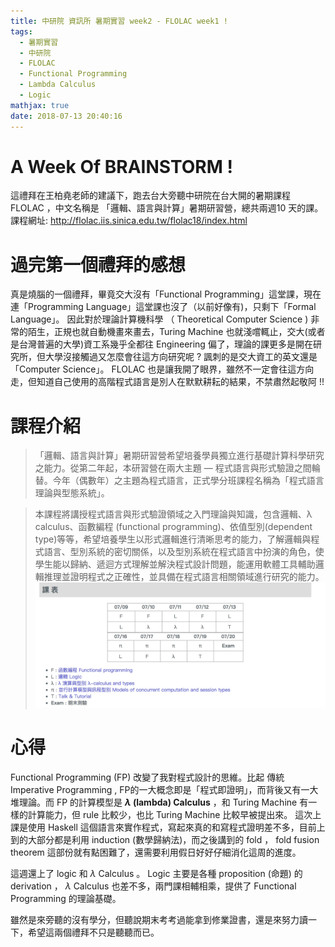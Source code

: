 ```yaml
---
title: 中研院 資訊所 暑期實習 week2 - FLOLAC week1 !
tags:
  - 暑期實習
  - 中研院
  - FLOLAC
  - Functional Programming
  - Lambda Calculus
  - Logic
mathjax: true
date: 2018-07-13 20:40:16
---
```


# A Week Of BRAINSTORM !
這禮拜在王柏堯老師的建議下，跑去台大旁聽中研院在台大開的暑期課程 FLOLAC ，中文名稱是 「邏輯、語言與計算」暑期研習營，總共兩週10 天的課。
課程網址: http://flolac.iis.sinica.edu.tw/flolac18/index.html
# 過完第一個禮拜的感想
真是燒腦的一個禮拜，畢竟交大沒有「Functional Programming」這堂課，現在連「Programming Language」這堂課也沒了（以前好像有)，只剩下「Formal Language」。 因此對於理論計算機科學 （ Theoretical Computer Science ) 非常的陌生，正規也就自動機畫來畫去，Turing Machine 也就淺嚐輒止，交大(或者是台灣普遍的大學)資工系幾乎全都往 Engineering 偏了，理論的課更多是開在研究所，但大學沒接觸過又怎麼會往這方向研究呢 ? 諷刺的是交大資工的英文還是「Computer Science」。
FLOLAC 也是讓我開了眼界，雖然不一定會往這方向走，但知道自己使用的高階程式語言是別人在默默耕耘的結果，不禁肅然起敬阿 !!
# 課程介紹
> 「邏輯、語言與計算」暑期研習營希望培養學員獨立進行基礎計算科學研究之能力。從第二年起，本研習營在兩大主題 — 程式語言與形式驗證之間輪替。今年（偶數年）之主題為程式語言，正式學分班課程名稱為「程式語言理論與型態系統」。

> 本課程將講授程式語言與形式驗證領域之入門理論與知識，包含邏輯、λ calculus、函數編程 (functional programming)、依值型別(dependent type)等等，希望培養學生以形式邏輯進行清晰思考的能力，了解邏輯與程式語言、型別系統的密切關係，以及型別系統在程式語言中扮演的角色，使學生能以歸納、遞迴方式理解並解決程式設計問題，能運用軟體工具輔助邏輯推理並證明程式之正確性，並具備在程式語言相關領域進行研究的能力。
![-w977](/images/15314843874468.jpg)

# 心得
Functional Programming (FP) 改變了我對程式設計的思維。比起 傳統 Imperative Programming , FP的一大概念即是「程式即證明」，而背後又有一大堆理論。而 FP 的計算模型是 **$\lambda$ (lambda) Calculus** ，和 Turing Machine 有一樣的計算能力，但 rule 比較少，也比 Turing Machine 比較早被提出來。 這次上課是使用 Haskell 這個語言來實作程式，寫起來真的和寫程式證明差不多，目前上到的大部分都是利用 induction (數學歸納法)，而之後講到的 fold ， fold fusion theorem 這部份就有點困難了，還需要利用假日好好仔細消化這周的進度。

這週還上了 logic 和 $\lambda$ Calculus 。 Logic 主要是各種 proposition (命題) 的 derivation ， $\lambda$ Calculus 也差不多，兩門課相輔相乘，提供了 Functional Programming 的理論基礎。

雖然是來旁聽的沒有學分，但聽說期末考考過能拿到修業證書，還是來努力讀一下，希望這兩個禮拜不只是聽聽而已。
